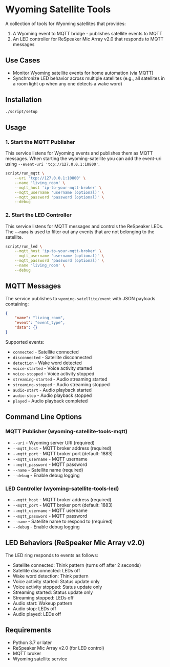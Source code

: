 # Wyoming Satellite Tools

A collection of tools for Wyoming satellites that provides:
1. A Wyoming event to MQTT bridge - publishes satellite events to MQTT
2. An LED controller for ReSpeaker Mic Array v2.0 that responds to MQTT messages

## Use Cases

- Monitor Wyoming satellite events for home automation (via MQTT)
- Synchronize LED behavior across multiple satellites (e.g., all satellites in a room light up when any one detects a wake word)

## Installation

```bash
./script/setup
```

## Usage

### 1. Start the MQTT Publisher

This service listens for Wyoming events and publishes them as MQTT messages. When starting the wyoming-satellite you can add the event-uri using `--event-uri 'tcp://127.0.0.1:10800'`. 

```bash
script/run_mqtt \
    --uri 'tcp://127.0.0.1:10800' \
    --name 'living_room' \
    --mqtt_host 'ip-to-your-mqtt-broker' \
    --mqtt_username 'username (optional)' \
    --mqtt_password 'password (optional)' \
    --debug
```

### 2. Start the LED Controller

This service listens for MQTT messages and controls the ReSpeaker LEDs. The `--name` is used to filter out any events that are not belonging to the satellite. 

```bash
script/run_led \
    --mqtt_host 'ip-to-your-mqtt-broker' \
    --mqtt_username 'username (optional)' \
    --mqtt_password 'password (optional)' \
    --name 'living_room' \
    --debug
```

## MQTT Messages

The service publishes to `wyoming-satellite/event` with JSON payloads containing:
```json
{
    "name": "living_room",
    "event": "event_type",
    "data": {}
}
```

Supported events:
- `connected` - Satellite connected
- `disconnected` - Satellite disconnected
- `detection` - Wake word detected
- `voice-started` - Voice activity started
- `voice-stopped` - Voice activity stopped
- `streaming-started` - Audio streaming started
- `streaming-stopped` - Audio streaming stopped
- `audio-start` - Audio playback started
- `audio-stop` - Audio playback stopped
- `played` - Audio playback completed

## Command Line Options

### MQTT Publisher (wyoming-satellite-tools-mqtt)
- `--uri` - Wyoming server URI (required)
- `--mqtt_host` - MQTT broker address (required)
- `--mqtt_port` - MQTT broker port (default: 1883)
- `--mqtt_username` - MQTT username
- `--mqtt_password` - MQTT password
- `--name` - Satellite name (required)
- `--debug` - Enable debug logging

### LED Controller (wyoming-satellite-tools-led)
- `--mqtt_host` - MQTT broker address (required)
- `--mqtt_port` - MQTT broker port (default: 1883)
- `--mqtt_username` - MQTT username
- `--mqtt_password` - MQTT password
- `--name` - Satellite name to respond to (required)
- `--debug` - Enable debug logging

## LED Behaviors (ReSpeaker Mic Array v2.0)

The LED ring responds to events as follows:
- Satellite connected: Think pattern (turns off after 2 seconds)
- Satellite disconnected: LEDs off
- Wake word detection: Think pattern
- Voice activity started: Status update only
- Voice activity stopped: Status update only
- Streaming started: Status update only
- Streaming stopped: LEDs off
- Audio start: Wakeup pattern
- Audio stop: LEDs off
- Audio played: LEDs off

## Requirements

- Python 3.7 or later
- ReSpeaker Mic Array v2.0 (for LED control)
- MQTT broker
- Wyoming satellite service
